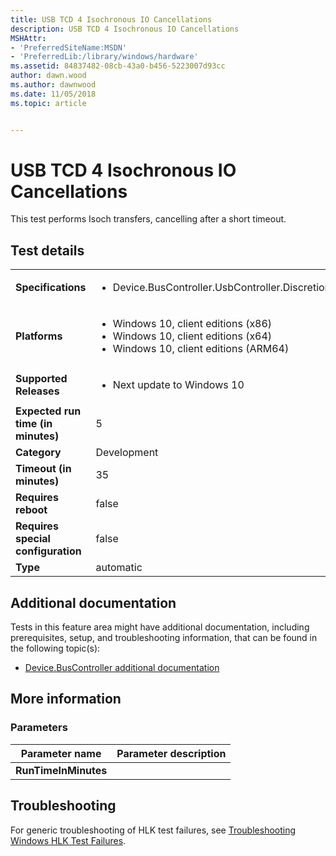 ```yaml
---
title: USB TCD 4 Isochronous IO Cancellations
description: USB TCD 4 Isochronous IO Cancellations
MSHAttr:
- 'PreferredSiteName:MSDN'
- 'PreferredLib:/library/windows/hardware'
ms.assetid: 84837482-08cb-43a0-b456-5223007d93cc
author: dawn.wood
ms.author: dawnwood
ms.date: 11/05/2018
ms.topic: article


---
```


# <span id="p_hlk_test.f53b2d2d-cdab-4d25-9a54-afa0095dbd85"></span>USB TCD 4 Isochronous IO Cancellations


This test performs Isoch transfers, cancelling after a short timeout.

## Test details

|||
|---|---|
| **Specifications**  | <ul><li>Device.BusController.UsbController.Discretional</li></ul> |  
| **Platforms**   | <ul><li>Windows 10, client editions (x86)</li><li>Windows 10, client editions (x64)</li><li>Windows 10, client editions (ARM64)</li></ul> |
| **Supported Releases** | <ul><li>Next update to Windows 10</li></ul> |
|**Expected run time (in minutes)**| 5 |
|**Category**| Development |
|**Timeout (in minutes)**| 35 |
|**Requires reboot**| false |
|**Requires special configuration**| false |
|**Type**| automatic |



## <span id="Additional_documentation"></span><span id="additional_documentation"></span><span id="ADDITIONAL_DOCUMENTATION"></span>Additional documentation


Tests in this feature area might have additional documentation, including prerequisites, setup, and troubleshooting information, that can be found in the following topic(s):

-   [Device.BusController additional documentation](device-buscontroller-additional-documentation.md)

## <span id="More_information"></span><span id="more_information"></span><span id="MORE_INFORMATION"></span>More information


### <span id="Parameters"></span><span id="parameters"></span><span id="PARAMETERS"></span>Parameters

| Parameter name       | Parameter description |
|----------------------|-----------------------|
| **RunTimeInMinutes** |                       |



## <span id="Troubleshooting"></span><span id="troubleshooting"></span><span id="TROUBLESHOOTING"></span>Troubleshooting


For generic troubleshooting of HLK test failures, see [Troubleshooting Windows HLK Test Failures](../user/troubleshooting-windows-hlk-test-failures.md).










